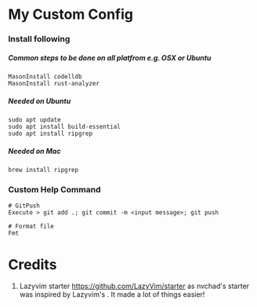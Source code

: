 # My Custom Config

### Install following

##### Common steps to be done on all platfrom e.g. OSX or Ubuntu
```shell
MasonInstall codelldb
MasonInstall rust-analyzer
```

##### Needed on Ubuntu
```shell
sudo apt update 
sudo apt install build-essential
sudo apt install ripgrep
```

#####  Needed on Mac
```shell
brew install ripgrep
```

### Custom Help Command
```shell
# GitPush
Execute > git add .; git commit -m <input message>; git push

# Format file
Fmt
```

# Credits
1) Lazyvim starter https://github.com/LazyVim/starter as nvchad's starter was inspired by Lazyvim's . It made a lot of things easier!
